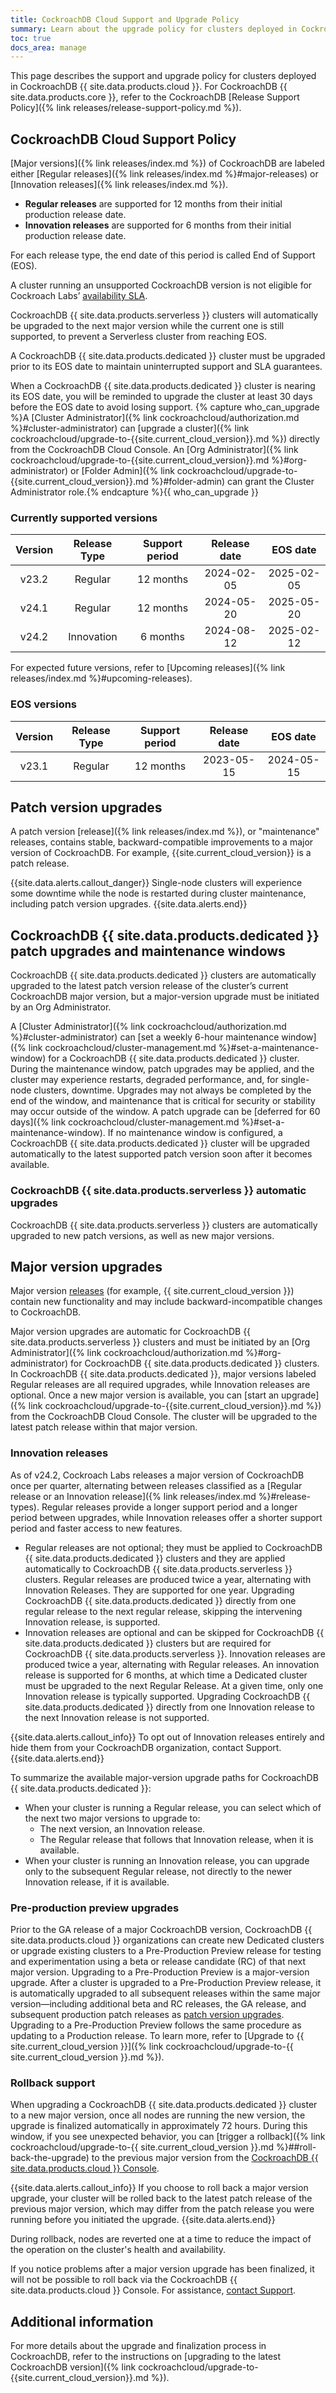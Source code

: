 ```yaml
---
title: CockroachDB Cloud Support and Upgrade Policy
summary: Learn about the upgrade policy for clusters deployed in CockroachDB Cloud.
toc: true
docs_area: manage
---
```


This page describes the support and upgrade policy for clusters deployed in CockroachDB {{ site.data.products.cloud }}. For CockroachDB {{ site.data.products.core }}, refer to the CockroachDB [Release Support Policy]({% link releases/release-support-policy.md %}).

## CockroachDB Cloud Support Policy

[Major versions]({% link releases/index.md %}) of CockroachDB are labeled either [Regular releases]({% link releases/index.md %}#major-releases) or [Innovation releases]({% link releases/index.md %}).
- **Regular releases** are supported for 12 months from their initial production release date.
- **Innovation releases** are supported for 6 months from their initial production release date.

For each release type, the end date of this period is called End of Support (EOS).

A cluster running an unsupported CockroachDB version is not eligible for Cockroach Labs’ [availability SLA](https://www.cockroachlabs.com/cloud-terms-and-conditions/cockroachcloud-technical-service-level-agreement/).

CockroachDB {{ site.data.products.serverless }} clusters will automatically be upgraded to the next major version while the current one is still supported, to prevent a Serverless cluster from reaching EOS.

A CockroachDB {{ site.data.products.dedicated }} cluster must be upgraded prior to its EOS date to maintain uninterrupted support and SLA guarantees.

When a CockroachDB {{ site.data.products.dedicated }} cluster is nearing its EOS date, you will be reminded to upgrade the cluster at least 30 days before the EOS date to avoid losing support. {% capture who_can_upgrade %}A [Cluster Administrator]({% link cockroachcloud/authorization.md %}#cluster-administrator) can [upgrade a cluster]({% link cockroachcloud/upgrade-to-{{site.current_cloud_version}}.md %}) directly from the CockroachDB Cloud Console. An [Org Administrator]({% link cockroachcloud/upgrade-to-{{site.current_cloud_version}}.md %}#org-administrator) or [Folder Admin]({% link cockroachcloud/upgrade-to-{{site.current_cloud_version}}.md %}#folder-admin) can grant the Cluster Administrator role.{% endcapture %}{{ who_can_upgrade }}

### Currently supported versions

Version | Release Type | Support period | Release date | EOS date
:------:|:------------:|:--------------:|:------------:|:---------:
v23.2   | Regular      | 12 months      | 2024-02-05   | 2025-02-05
v24.1   | Regular      | 12 months      | 2024-05-20   | 2025-05-20
v24.2   | Innovation   | 6 months       | 2024-08-12   | 2025-02-12

For expected future versions, refer to [Upcoming releases]({% link releases/index.md %}#upcoming-releases).

### EOS versions

Version | Release Type | Support period | Release date | EOS date
:------:|:------------:|:--------------:|:------------:|:--------:
|v23.1  | Regular      | 12 months      | 2023-05-15   | 2024-05-15

## Patch version upgrades

A patch version [release]({% link releases/index.md %}), or "maintenance" releases, contains stable, backward-compatible improvements to a major version of CockroachDB. For example, {{site.current_cloud_version}} is a patch release.

{{site.data.alerts.callout_danger}}
Single-node clusters will experience some downtime while the node is restarted during cluster maintenance, including patch version upgrades.
{{site.data.alerts.end}}


## CockroachDB {{ site.data.products.dedicated }} patch upgrades and maintenance windows

CockroachDB {{ site.data.products.dedicated }} clusters are automatically upgraded to the latest patch version release of the cluster’s current CockroachDB major version, but a major-version upgrade must be initiated by an Org Administrator.

A [Cluster Administrator]({% link cockroachcloud/authorization.md %}#cluster-administrator) can [set a weekly 6-hour maintenance window]({% link cockroachcloud/cluster-management.md %}#set-a-maintenance-window) for a CockroachDB {{ site.data.products.dedicated }} cluster. During the maintenance window, patch upgrades may be applied, and the cluster may experience restarts, degraded performance, and, for single-node clusters, downtime. Upgrades may not always be completed by the end of the window, and maintenance that is critical for security or stability may occur outside of the window. A patch upgrade can be [deferred for 60 days]({% link cockroachcloud/cluster-management.md %}#set-a-maintenance-window). If no maintenance window is configured, a CockroachDB {{ site.data.products.dedicated }} cluster will be upgraded automatically to the latest supported patch version soon after it becomes available.

### CockroachDB {{ site.data.products.serverless }} automatic upgrades

CockroachDB {{ site.data.products.serverless }} clusters are automatically upgraded to new patch versions, as well as new major versions.

## Major version upgrades

Major version [releases](https://www.cockroachlabs.com/docs/releases) (for example, {{ site.current_cloud_version }}) contain new functionality and may include backward-incompatible changes to CockroachDB.

Major version upgrades are automatic for CockroachDB {{ site.data.products.serverless }} clusters and must be initiated by an [Org Administrator]({% link cockroachcloud/authorization.md %}#org-administrator) for CockroachDB {{ site.data.products.dedicated }} clusters. In CockroachDB {{ site.data.products.dedicated }}, major versions labeled Regular releases are all required upgrades, while Innovation releases are optional. Once a new major version is available, you can [start an upgrade]({% link cockroachcloud/upgrade-to-{{site.current_cloud_version}}.md %}) from the CockroachDB Cloud Console. The cluster will be upgraded to the latest patch release within that major version.

### Innovation releases

As of v24.2, Cockroach Labs releases a major version of CockroachDB once per quarter, alternating between releases classified as a [Regular release or an Innovation release]({% link releases/index.md %}#release-types). Regular releases provide a longer support period and a longer period between upgrades, while Innovation releases offer a shorter support period and faster access to new features.

- Regular releases are not optional; they must be applied to CockroachDB {{ site.data.products.dedicated }} clusters and they are applied automatically to CockroachDB {{ site.data.products.serverless }} clusters. Regular releases are produced twice a year, alternating with Innovation Releases. They are supported for one year. Upgrading CockroachDB {{ site.data.products.dedicated }} directly from one regular release to the next regular release, skipping the intervening Innovation release, is supported.
- Innovation releases are optional and can be skipped for CockroachDB {{ site.data.products.dedicated }} clusters but are required for CockroachDB {{ site.data.products.serverless }}. Innovation releases are produced twice a year, alternating with Regular releases. An innovation release is supported for 6 months, at which time a Dedicated cluster must be upgraded to the next Regular Release. At a given time, only one Innovation release is typically supported. Upgrading CockroachDB {{ site.data.products.dedicated }} directly from one Innovation release to the next Innovation release is not supported.

{{site.data.alerts.callout_info}}
To opt out of Innovation releases entirely and hide them from your CockroachDB organization, contact Support.{{site.data.alerts.end}}

To summarize the available major-version upgrade paths for CockroachDB {{ site.data.products.dedicated }}:

- When your cluster is running a Regular release, you can select which of the next two major versions to upgrade to:
  - The next version, an Innovation release.
  - The Regular release that follows that Innovation release, when it is available.
- When your cluster is running an Innovation release, you can upgrade only to the subsequent Regular release, not directly to the newer Innovation release, if it is available.

### Pre-production preview upgrades

Prior to the GA release of a major CockroachDB version, CockroachDB {{ site.data.products.cloud }} organizations can create new Dedicated clusters or upgrade existing clusters to a Pre-Production Preview release for testing and experimentation using a beta or release candidate (RC) of that next major version. Upgrading to a Pre-Production Preview is a major-version upgrade. After a cluster is upgraded to a Pre-Production Preview release, it is automatically upgraded to all subsequent releases within the same major version—including additional beta and RC releases, the GA release, and subsequent production patch releases as [patch version upgrades](#patch-version-upgrades). Upgrading to a Pre-Production Preview follows the same procedure as updating to a Production release. To learn more, refer to [Upgrade to {{ site.current_cloud_version }}]({% link cockroachcloud/upgrade-to-{{ site.current_cloud_version }}.md %}).

### Rollback support

When upgrading a CockroachDB {{ site.data.products.dedicated }} cluster to a new major version, once all nodes are running the new version, the upgrade is finalized automatically in approximately 72 hours. During this window, if you see unexpected behavior, you can [trigger a rollback]({% link cockroachcloud/upgrade-to-{{ site.current_cloud_version }}.md %}##roll-back-the-upgrade) to the previous major version from the [CockroachDB {{ site.data.products.cloud }} Console](https://cockroachlabs.cloud).

{{site.data.alerts.callout_info}}
If you choose to roll back a major version upgrade, your cluster will be rolled back to the latest patch release of the previous major version, which may differ from the patch release you were running before you initiated the upgrade.
{{site.data.alerts.end}}

During rollback, nodes are reverted one at a time to reduce the impact of the operation on the cluster's health and availability.

If you notice problems after a major version upgrade has been finalized, it will not be possible to roll back via the CockroachDB {{ site.data.products.cloud }} Console. For assistance, [contact Support](https://support.cockroachlabs.com/hc/requests/new).

## Additional information

For more details about the upgrade and finalization process in CockroachDB, refer to the instructions on [upgrading to the latest CockroachDB version]({% link cockroachcloud/upgrade-to-{{site.current_cloud_version}}.md %}).
